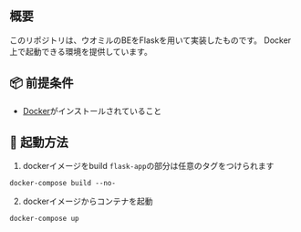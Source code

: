 ## 概要
このリポジトリは、ウオミルのBEをFlaskを用いて実装したものです。
Docker上で起動できる環境を提供しています。

## 📦 前提条件
- [Docker](https://www.docker.com/)がインストールされていること

## 🚀 起動方法

1. dockerイメージをbuild
  `flask-app`の部分は任意のタグをつけられます
```cli
docker-compose build --no-
```

2. dockerイメージからコンテナを起動
```cli
docker-compose up
```